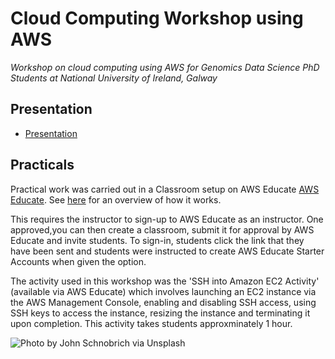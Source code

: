 # Cloud Computing Workshop using AWS 

*Workshop on cloud computing using AWS for Genomics Data Science PhD Students at National University of Ireland, Galway*

## Presentation
- [Presentation](https://github.com/coughls/Cloud-Computing-Workshop/blob/main/Cloud%20workshop.pdf)

## Practicals
Practical work was carried out in a Classroom setup on AWS Educate [AWS Educate](https://aws.amazon.com/education/awseducate/). See [here](https://s3.amazonaws.com/awseducate-onboarding/Educator+Toolkit/Movies/Student+Onboarding+Process.mp4) for an overview of how it works. 

This requires the instructor to sign-up to AWS Educate as an instructor. One approved,you can then create a classroom, submit it for approval by AWS Educate and invite students.
To sign-in, students click the link that they have been sent and students were instructed to create AWS Educate Starter Accounts when given the option.

The activity used in this workshop was the 'SSH into Amazon EC2 Activity' (available via AWS Educate) which involves launching an EC2 instance via the AWS Management Console, enabling and disabling SSH access, using SSH keys to access the instance, resizing the instance and terminating it upon completion. This activity takes students approxminately 1 hour. 

 ![Photo by John Schnobrich via Unsplash](https://unsplash.com/photos/FlPc9_VocJ4)
